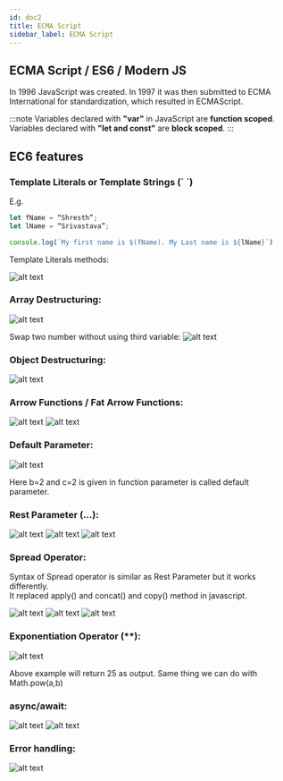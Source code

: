 ```yaml
---
id: doc2
title: ECMA Script
sidebar_label: ECMA Script
---
```


## ECMA Script / ES6 / Modern JS

In 1996 JavaScript was created. In 1997 it was then submitted to ECMA International for standardization, which resulted in ECMAScript.

:::note
Variables declared with **"var"** in JavaScript are **function scoped**. Variables declared with **"let and const"** are **block scoped**.
:::

## EC6 features

### Template Literals or Template Strings (\` \`)

E.g.

```javascript
let fName = “Shresth”;
let lName = “Srivastava”;

console.log(`My first name is $(fName). My Last name is ${lName}`)
```

Template Literals methods:

![alt text](/img/ecma/1.png)

### Array Destructuring:

![alt text](/img/ecma/2.png)

Swap two number without using third variable:
![alt text](/img/ecma/3.png)

### Object Destructuring:

![alt text](/img/ecma/4.png)

### Arrow Functions / Fat Arrow Functions:

![alt text](/img/ecma/5.png)
![alt text](/img/ecma/6.png)

### Default Parameter:

![alt text](/img/ecma/7.png)

Here b=2 and c=2 is given in function parameter is called default parameter.

### Rest Parameter (…):

![alt text](/img/ecma/8.png)
![alt text](/img/ecma/9.png)
![alt text](/img/ecma/10.png)

### Spread Operator:

Syntax of Spread operator is similar as Rest Parameter but it works differently.  
It replaced apply() and concat() and copy() method in javascript.

![alt text](/img/ecma/11.png)
![alt text](/img/ecma/12.png)
![alt text](/img/ecma/13.png)

### Exponentiation Operator (\*\*):

![alt text](/img/ecma/15.png)

Above example will return 25 as output. Same thing we can do with Math.pow(a,b)

### async/await:

![alt text](/img/ecma/16.png)
![alt text](/img/ecma/17.png)

### Error handling:

![alt text](/img/ecma/18.png)
